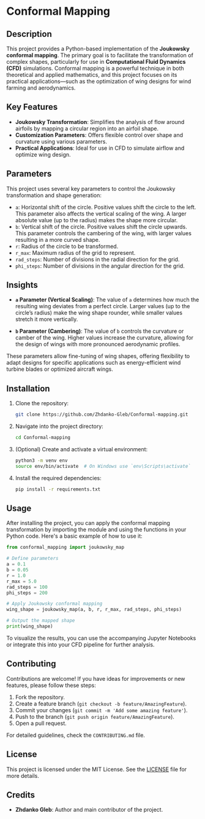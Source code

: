 
# Conformal Mapping

## Description

This project provides a Python-based implementation of the **Joukowsky conformal mapping**. The primary goal is to facilitate the transformation of complex shapes, particularly for use in **Computational Fluid Dynamics (CFD)** simulations. Conformal mapping is a powerful technique in both theoretical and applied mathematics, and this project focuses on its practical applications—such as the optimization of wing designs for wind farming and aerodynamics.

## Key Features
- **Joukowsky Transformation**: Simplifies the analysis of flow around airfoils by mapping a circular region into an airfoil shape.
- **Customization Parameters**: Offers flexible control over shape and curvature using various parameters.
- **Practical Applications**: Ideal for use in CFD to simulate airflow and optimize wing design.

## Parameters

This project uses several key parameters to control the Joukowsky transformation and shape generation:

- `a`: Horizontal shift of the circle. Positive values shift the circle to the left. This parameter also affects the vertical scaling of the wing. A larger absolute value (up to the radius) makes the shape more circular.
- `b`: Vertical shift of the circle. Positive values shift the circle upwards. This parameter controls the cambering of the wing, with larger values resulting in a more curved shape.
- `r`: Radius of the circle to be transformed.
- `r_max`: Maximum radius of the grid to represent.
- `rad_steps`: Number of divisions in the radial direction for the grid.
- `phi_steps`: Number of divisions in the angular direction for the grid.

## Insights

- **`a` Parameter (Vertical Scaling)**: The value of `a` determines how much the resulting wing deviates from a perfect circle. Larger values (up to the circle’s radius) make the wing shape rounder, while smaller values stretch it more vertically.
  
- **`b` Parameter (Cambering)**: The value of `b` controls the curvature or camber of the wing. Higher values increase the curvature, allowing for the design of wings with more pronounced aerodynamic profiles.

These parameters allow fine-tuning of wing shapes, offering flexibility to adapt designs for specific applications such as energy-efficient wind turbine blades or optimized aircraft wings.

## Installation

1. Clone the repository:
   ```bash
   git clone https://github.com/Zhdanko-Gleb/Conformal-mapping.git
   ```

2. Navigate into the project directory:
   ```bash
   cd Conformal-mapping
   ```

3. (Optional) Create and activate a virtual environment:
   ```bash
   python3 -m venv env
   source env/bin/activate  # On Windows use `env\Scripts\activate`
   ```

4. Install the required dependencies:
   ```bash
   pip install -r requirements.txt
   ```

## Usage

After installing the project, you can apply the conformal mapping transformation by importing the module and using the functions in your Python code. Here's a basic example of how to use it:

```python
from conformal_mapping import joukowsky_map

# Define parameters
a = 0.1
b = 0.05
r = 1.0
r_max = 5.0
rad_steps = 100
phi_steps = 200

# Apply Joukowsky conformal mapping
wing_shape = joukowsky_map(a, b, r, r_max, rad_steps, phi_steps)

# Output the mapped shape
print(wing_shape)
```

To visualize the results, you can use the accompanying Jupyter Notebooks or integrate this into your CFD pipeline for further analysis.

## Contributing

Contributions are welcome! If you have ideas for improvements or new features, please follow these steps:

1. Fork the repository.
2. Create a feature branch (`git checkout -b feature/AmazingFeature`).
3. Commit your changes (`git commit -m 'Add some amazing feature'`).
4. Push to the branch (`git push origin feature/AmazingFeature`).
5. Open a pull request.

For detailed guidelines, check the `CONTRIBUTING.md` file.

## License

This project is licensed under the MIT License. See the [LICENSE](LICENSE) file for more details.

## Credits

- **Zhdanko Gleb**: Author and main contributor of the project.
